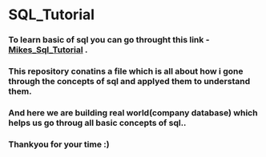 # SQL_Tutorial

### To learn basic of sql you can go throught this link - [Mikes_Sql_Tutorial](https://www.giraffeacademy.com/databases/sql/) .
### This repository conatins a file which is all about how i gone through the concepts of sql and applyed them to understand them.
### And here we are building real world(company database) which helps us go throug all basic concepts of sql.. 
### Thankyou for your time :) 
